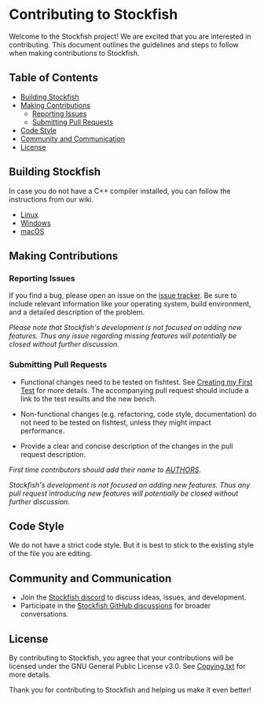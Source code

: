 # Contributing to Stockfish

Welcome to the Stockfish project! We are excited that you are interested in
contributing. This document outlines the guidelines and steps to follow when
making contributions to Stockfish.

## Table of Contents

- [Building Stockfish](#building-stockfish)
- [Making Contributions](#making-contributions)
  - [Reporting Issues](#reporting-issues)
  - [Submitting Pull Requests](#submitting-pull-requests)
- [Code Style](#code-style)
- [Community and Communication](#community-and-communication)
- [License](#license)

## Building Stockfish

In case you do not have a C++ compiler installed, you can follow the
instructions from our wiki.

- [Linux][linux-compiling-link]
- [Windows][windows-compiling-link]
- [macOS][macos-compiling-link]

## Making Contributions

### Reporting Issues

If you find a bug, please open an issue on the
[issue tracker][issue-tracker-link]. Be sure to include relevant information
like your operating system, build environment, and a detailed description of the
problem.

_Please note that Stockfish's development is not focused on adding new features.
Thus any issue regarding missing features will potentially be closed without
further discussion._

### Submitting Pull Requests

- Functional changes need to be tested on fishtest. See
  [Creating my First Test][creating-my-first-test] for more details.
  The accompanying pull request should include a link to the test results and
  the new bench.

- Non-functional changes (e.g. refactoring, code style, documentation) do not
  need to be tested on fishtest, unless they might impact performance.

- Provide a clear and concise description of the changes in the pull request
  description.

_First time contributors should add their name to [AUTHORS](../AUTHORS)._

_Stockfish's development is not focused on adding new features. Thus any pull
request introducing new features will potentially be closed without further
discussion._

## Code Style

We do not have a strict code style. But it is best to stick to the existing
style of the file you are editing.

## Community and Communication

- Join the [Stockfish discord][discord-link] to discuss ideas, issues, and
  development.
- Participate in the [Stockfish GitHub discussions][discussions-link] for
  broader conversations.

## License

By contributing to Stockfish, you agree that your contributions will be licensed
under the GNU General Public License v3.0. See [Copying.txt][copying-link] for
more details.

Thank you for contributing to Stockfish and helping us make it even better!

[copying-link]: https://github.com/official-stockfish/Stockfish/blob/master/Copying.txt
[discord-link]: https://discord.gg/GWDRS3kU6R
[discussions-link]: https://github.com/official-stockfish/Stockfish/discussions/new
[creating-my-first-test]: https://github.com/glinscott/fishtest/wiki/Creating-my-first-test#create-your-test
[issue-tracker-link]: https://github.com/official-stockfish/Stockfish/issues
[linux-compiling-link]: https://github.com/official-stockfish/Stockfish/wiki/Compiling-from-source#linux
[windows-compiling-link]: https://github.com/official-stockfish/Stockfish/wiki/Compiling-from-source#windows
[macos-compiling-link]: https://github.com/official-stockfish/Stockfish/wiki/Compiling-from-source#macos
